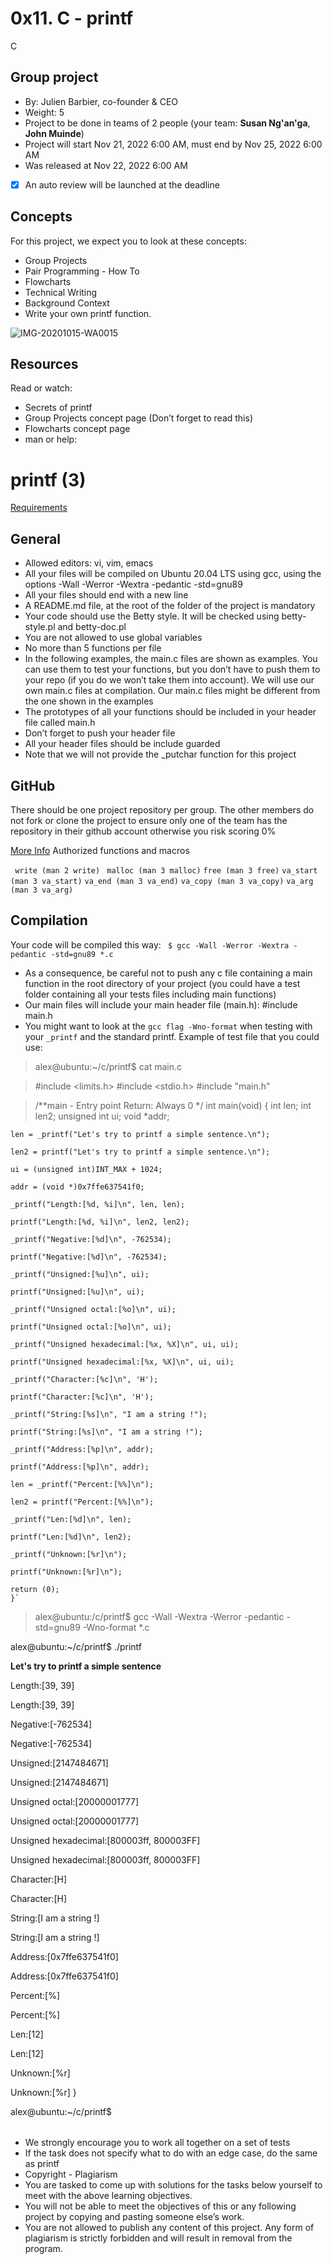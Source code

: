 # 0x11. C - printf
C
## Group project
- By: Julien Barbier, co-founder & CEO
- Weight: 5
- Project to be done in teams of 2 people (your team: **Susan Ng'an'ga**, **John Muinde**)
- Project will start Nov 21, 2022 6:00 AM, must end by Nov 25, 2022 6:00 AM
- Was released at Nov 22, 2022 6:00 AM
- [x] An auto review will be launched at the deadline
 
## Concepts
For this project, we expect you to look at these concepts:

- Group Projects
- Pair Programming - How To
- Flowcharts
- Technical Writing
- Background Context
- Write your own printf function.

![IMG-20201015-WA0015](image.jpg)

## Resources
Read or watch:

- Secrets of printf
- Group Projects concept page (Don’t forget to read this)
- Flowcharts concept page
- man or help:

# printf (3)

<u>Requirements</u>

## General
- Allowed editors: vi, vim, emacs
- All your files will be compiled on Ubuntu 20.04 LTS using gcc, using the options -Wall -Werror -Wextra -pedantic -std=gnu89
- All your files should end with a new line
- A README.md file, at the root of the folder of the project is mandatory
- Your code should use the Betty style. It will be checked using betty-style.pl and betty-doc.pl
- You are not allowed to use global variables
- No more than 5 functions per file
- In the following examples, the main.c files are shown as examples. You can use them to test your functions, but you don’t have to push them to your repo (if you do we won’t take them into account). We will use our own main.c files at compilation. Our main.c files might be different from the one shown in the examples
- The prototypes of all your functions should be included in your header file called main.h
- Don’t forget to push your header file
- All your header files should be include guarded
- Note that we will not provide the _putchar function for this project

## GitHub

There should be one project repository per group. The other members do not fork or clone the project to ensure only one of the team has the repository in their github account otherwise you risk scoring 0%

<u>More Info</u>
Authorized functions and macros

` write (man 2 write)` 
` malloc (man 3 malloc)`
`free (man 3 free)`
`va_start (man 3 va_start)`
`va_end (man 3 va_end)`
`va_copy (man 3 va_copy)`
`va_arg (man 3 va_arg)`

## Compilation
Your code will be compiled this way:
` $ gcc -Wall -Werror -Wextra -pedantic -std=gnu89 *.c`

- As a consequence, be careful not to push any c file containing a main function in the root directory of your project (you could have a test folder containing all your tests files including main functions)
- Our main files will include your main header file (main.h): #include main.h
- You might want to look at the `gcc flag -Wno-format` when testing with your `_printf` and the standard printf. Example of test file that you could use:

> alex@ubuntu:~/c/printf$ cat main.c

> #include <limits.h>
> #include <stdio.h>
> #include "main.h"

> /**main - Entry point 
> Return: Always 0 */
> int main(void)
{
    int len;
    int len2;
    unsigned int ui;
    void *addr; 

    len = _printf("Let's try to printf a simple sentence.\n");
    
    len2 = printf("Let's try to printf a simple sentence.\n");
    
    ui = (unsigned int)INT_MAX + 1024;
    
    addr = (void *)0x7ffe637541f0;
    
    _printf("Length:[%d, %i]\n", len, len);
    
    printf("Length:[%d, %i]\n", len2, len2);
    
    _printf("Negative:[%d]\n", -762534);
    
    printf("Negative:[%d]\n", -762534);
    
    _printf("Unsigned:[%u]\n", ui);
    
    printf("Unsigned:[%u]\n", ui);
    
    _printf("Unsigned octal:[%o]\n", ui);
    
    printf("Unsigned octal:[%o]\n", ui);
    
    _printf("Unsigned hexadecimal:[%x, %X]\n", ui, ui);
    
    printf("Unsigned hexadecimal:[%x, %X]\n", ui, ui);
    
    _printf("Character:[%c]\n", 'H');
    
    printf("Character:[%c]\n", 'H');
    
    _printf("String:[%s]\n", "I am a string !");
    
    printf("String:[%s]\n", "I am a string !");
    
    _printf("Address:[%p]\n", addr);
    
    printf("Address:[%p]\n", addr);
    
    len = _printf("Percent:[%%]\n");
    
    len2 = printf("Percent:[%%]\n");
    
    _printf("Len:[%d]\n", len);
    
    printf("Len:[%d]\n", len2);
    
    _printf("Unknown:[%r]\n");
    
    printf("Unknown:[%r]\n");
    
    return (0);
    }`
    
> alex@ubuntu:/c/printf$ gcc -Wall -Wextra -Werror -pedantic -std=gnu89 -Wno-format *.c

alex@ubuntu:~/c/printf$ ./printf

**Let's try to printf a simple sentence**

Length:[39, 39]

Length:[39, 39]

Negative:[-762534]

Negative:[-762534]

Unsigned:[2147484671]

Unsigned:[2147484671]

Unsigned octal:[20000001777]

Unsigned octal:[20000001777]

Unsigned hexadecimal:[800003ff, 800003FF]

Unsigned hexadecimal:[800003ff, 800003FF]

Character:[H]

Character:[H]

String:[I am a string !]

String:[I am a string !]

Address:[0x7ffe637541f0]

Address:[0x7ffe637541f0]

Percent:[%]

Percent:[%]

Len:[12]

Len:[12]

Unknown:[%r]

Unknown:[%r]
}

alex@ubuntu:~/c/printf$ 

| | 
| ----------- | 


- We strongly encourage you to work all together on a set of tests
- If the task does not specify what to do with an edge case, do the same as printf
- Copyright - Plagiarism
- You are tasked to come up with solutions for the tasks below yourself to meet with the above learning objectives.
- You will not be able to meet the objectives of this or any following project by copying and pasting someone else’s work.
- You are not allowed to publish any content of this project.
Any form of plagiarism is strictly forbidden and will result in removal from the program.
